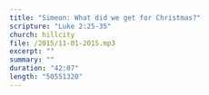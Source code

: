 ```yaml
---
title: "Simeon: What did we get for Christmas?"
scripture: "Luke 2:25-35"
church: hillcity
file: /2015/11-01-2015.mp3
excerpt: ""
summary: ""
duration: "42:07"
length: "50551320"
---
```

